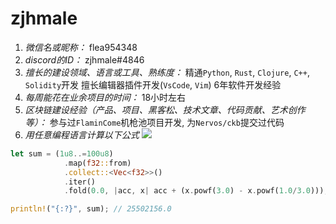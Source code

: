 # zjhmale

1. *微信名或昵称：* flea954348
2. *discord的ID：* zjhmale#4846
3. *擅长的建设领域、语言或工具、熟练度：* 精通`Python`, `Rust`, `Clojure`, `C++`, `Solidity`开发 擅长编辑器插件开发(`VsCode`, `Vim`) 6年软件开发经验
4. *每周能花在业余项目的时间：* 18小时左右
5. *区块链建设经验（产品、项目、黑客松、技术文章、代码贡献、艺术创作等）：* 参与过`FlaminCome`机枪池项目开发, 为`Nervos/ckb`提交过代码
6. *用任意编程语言计算以下公式*
![](https://latex.codecogs.com/svg.image?\sum_{n=1}^{100}\left&space;(n^{3}-\sqrt[3]{n}&space;\right&space;))

```Rust
let sum = (1u8..=100u8)
            .map(f32::from)
            .collect::<Vec<f32>>()
            .iter()
            .fold(0.0, |acc, x| acc + (x.powf(3.0) - x.powf(1.0/3.0)));

println!("{:?}", sum); // 25502156.0
```
